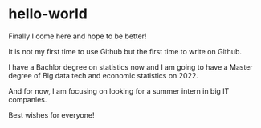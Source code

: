 # hello-world
Finally I come here and hope to be better!

It is not my first time to use Github but the first time to write on Github.

I have a Bachlor degree on statistics now and I am going to have a Master degree of Big data tech and economic statistics on 2022.

And for now, I am focusing on looking for a summer intern in big IT companies.

Best wishes for everyone!
